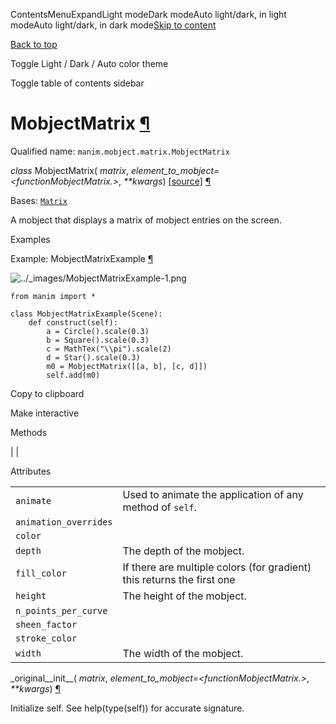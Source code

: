 ContentsMenuExpandLight modeDark modeAuto light/dark, in light modeAuto light/dark, in dark mode[Skip to content](https://docs.manim.community/en/stable/reference/manim.mobject.matrix.MobjectMatrix.html#furo-main-content)

[Back to top](https://docs.manim.community/en/stable/reference/manim.mobject.matrix.MobjectMatrix.html#)

Toggle Light / Dark / Auto color theme

Toggle table of contents sidebar

# MobjectMatrix [¶](https://docs.manim.community/en/stable/reference/manim.mobject.matrix.MobjectMatrix.html\#mobjectmatrix "Link to this heading")

Qualified name: `manim.mobject.matrix.MobjectMatrix`

_class_ MobjectMatrix( _matrix_, _element\_to\_mobject=<functionMobjectMatrix.<lambda>>_, _\*\*kwargs_) [\[source\]](https://docs.manim.community/en/stable/_modules/manim/mobject/matrix.html#MobjectMatrix) [¶](https://docs.manim.community/en/stable/reference/manim.mobject.matrix.MobjectMatrix.html#manim.mobject.matrix.MobjectMatrix "Link to this definition")

Bases: [`Matrix`](https://docs.manim.community/en/stable/reference/manim.mobject.matrix.Matrix.html#manim.mobject.matrix.Matrix "manim.mobject.matrix.Matrix")

A mobject that displays a matrix of mobject entries on the screen.

Examples

Example: MobjectMatrixExample [¶](https://docs.manim.community/en/stable/reference/manim.mobject.matrix.MobjectMatrix.html#mobjectmatrixexample)

![../_images/MobjectMatrixExample-1.png](https://docs.manim.community/en/stable/_images/MobjectMatrixExample-1.png)

```
from manim import *

class MobjectMatrixExample(Scene):
    def construct(self):
        a = Circle().scale(0.3)
        b = Square().scale(0.3)
        c = MathTex("\\pi").scale(2)
        d = Star().scale(0.3)
        m0 = MobjectMatrix([[a, b], [c, d]])
        self.add(m0)

```

Copy to clipboard

Make interactive

Methods

|
|

Attributes

|     |     |
| --- | --- |
| `animate` | Used to animate the application of any method of `self`. |
| `animation_overrides` |  |
| `color` |  |
| `depth` | The depth of the mobject. |
| `fill_color` | If there are multiple colors (for gradient) this returns the first one |
| `height` | The height of the mobject. |
| `n_points_per_curve` |  |
| `sheen_factor` |  |
| `stroke_color` |  |
| `width` | The width of the mobject. |

\_original\_\_init\_\_( _matrix_, _element\_to\_mobject=<functionMobjectMatrix.<lambda>>_, _\*\*kwargs_) [¶](https://docs.manim.community/en/stable/reference/manim.mobject.matrix.MobjectMatrix.html#manim.mobject.matrix.MobjectMatrix._original__init__ "Link to this definition")

Initialize self. See help(type(self)) for accurate signature.